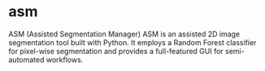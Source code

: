 # asm
ASM (Assisted Segmentation Manager) ASM is an assisted 2D image segmentation tool built with Python. It employs a Random Forest classifier for pixel-wise segmentation and provides a full-featured GUI for semi-automated workflows.
